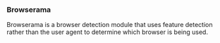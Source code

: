 ### Browserama

Browserama is a browser detection module that uses feature detection rather than
the user agent to determine which browser is being used.
